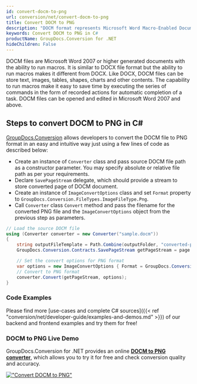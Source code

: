 ```yaml
---
id: convert-docm-to-png
url: conversion/net/convert-docm-to-png
title: Convert DOCM to PNG
description: "DOCM format represents Microsoft Word Macro-Enabled Document with .docm extension. Learn how to convert DOCM to PNG file programmatically in C# language using GroupDocs.Conversion for .NET library."
keywords: Convert DOCM to PNG in C#
productName: GroupDocs.Conversion for .NET
hideChildren: False
---
```


DOCM files are Microsoft Word 2007 or higher generated documents with the ability to run macros. It is similar to DOCX file format but the ability to run macros makes it different from DOCX. Like DOCX, DOCM files can be store text, images, tables, shapes, charts and other contents. The capability to run macros make it easy to save time by executing the series of commands in the form of recorded actions for automatic completion of a task. DOCM files can be opened and edited in Microsoft Word 2007 and above.

## Steps to convert DOCM to PNG in C#

[GroupDocs.Conversion](https://products.groupdocs.com/conversion/net) allows developers to convert the DOCM file to PNG format in an easy and intuitive way just using a few lines of code as described below:

* Create an instance of `Converter` class and pass source DOCM file path as a constructor parameter. You may specify absolute or relative file path as per your requirements. 
* Declare `SavePageStream` delegate, which should provide a stream to store converted page of DOCM document.
* Create an instance of `ImageConvertOptions` class and set `Format` property to `GroupDocs.Conversion.FileTypes.ImageFileType.Png`.
* Call `Converter` class `Convert` method and pass the filename for the converted PNG file and the `ImageConvertOptions` object from the previous step as parameters.

```csharp
// Load the source DOCM file
using (Converter converter = new Converter("sample.docm"))
{
    string outputFileTemplate = Path.Combine(outputFolder, "converted-page-{0}.png");
    GroupDocs.Conversion.Contracts.SavePageStream getPageStream = page => new FileStream(string.Format(outputFileTemplate, page), FileMode.Create);

    // Set the convert options for PNG format
    var options = new ImageConvertOptions { Format = GroupDocs.Conversion.FileTypes.ImageFileType.Png };   
    // Convert to PNG format
    converter.Convert(getPageStream, options);
}
```

### Code Examples

Please find more [use-cases and complete C# sources]({{< ref "conversion/net/developer-guide/examples-and-demos.md" >}}) of our backend and frontend examples and try them for free!

### DOCM to PNG Live Demo

GroupDocs.Conversion for .NET provides an online [**DOCM to PNG converter**](https://products.groupdocs.app/conversion/docm-to-png), which allows you to try it for free and check conversion quality and accuracy.

[!["Convert DOCM to PNG"](conversion/net/images/convert-to-png/convert-docm-to-png.png)](https://products.groupdocs.app/conversion/docm-to-png)